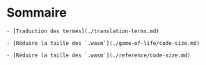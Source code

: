 # Sommaire

    - [Traduction des termes](./translation-terms.md)

    - [Réduire la taille des `.wasm`](./game-of-life/code-size.md)

    - [Réduire la taille des `.wasm`](./reference/code-size.md)
